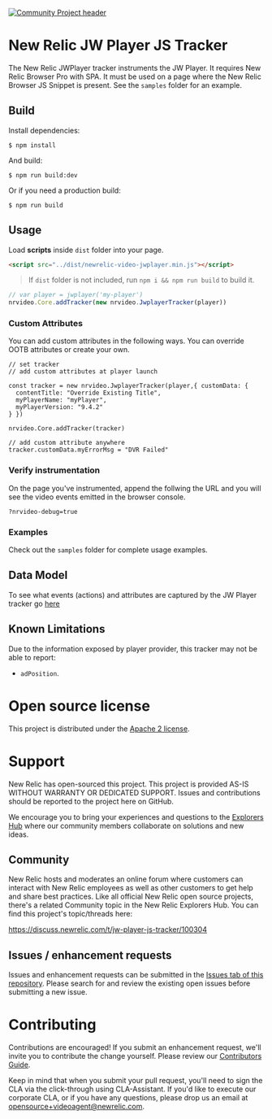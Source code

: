 [![Community Project header](https://github.com/newrelic/open-source-office/raw/master/examples/categories/images/Community_Project.png)](https://github.com/newrelic/open-source-office/blob/master/examples/categories/index.md#community-project)

# New Relic JW Player JS Tracker


The New Relic JWPlayer tracker instruments the JW Player. It requires New Relic Browser Pro with SPA.  It must be used on a page where the New Relic Browser JS Snippet is present.   See the `samples` folder for an example.

## Build

Install dependencies:

```
$ npm install
```

And build:

```
$ npm run build:dev
```

Or if you need a production build:

```
$ npm run build
```

## Usage
Load **scripts** inside `dist` folder into your page.
```html
<script src="../dist/newrelic-video-jwplayer.min.js"></script>
```

> If `dist` folder is not included, run `npm i && npm run build` to build it.

```javascript
// var player = jwplayer('my-player')
nrvideo.Core.addTracker(new nrvideo.JwplayerTracker(player))
```
### Custom Attributes
You can add custom attributes in the following ways.  You can override OOTB attributes or create your own.
```
// set tracker
// add custom attributes at player launch

const tracker = new nrvideo.JwplayerTracker(player,{ customData: { 
  contentTitle: "Override Existing Title",
  myPlayerName: "myPlayer", 
  myPlayerVersion: "9.4.2"
} })

nrvideo.Core.addTracker(tracker)

// add custom attribute anywhere 
tracker.customData.myErrorMsg = "DVR Failed"
```

### Verify instrumentation
On the page you've instrumented, append the follwing the URL and you will see the video events emitted in the browser console.

```
?nrvideo-debug=true
```

### Examples

Check out the `samples` folder for complete usage examples.

## Data Model

To see what events (actions) and attributes are captured by the JW Player tracker go [here](https://docs.google.com/document/d/e/2PACX-1vSECNAxbKmYYOH23rA5k02NTEZDX20PTx1VXB_3Kz8gVBwUCdlPpizTrxu9lO6jW1-wXd5Yq4q_IUH6/pub#h.o16zqioqw5dk)

## Known Limitations
Due to the information exposed by player provider, this tracker may not be able to report:
- `adPosition`.

# Open source license

This project is distributed under the [Apache 2 license](LICENSE).

# Support

New Relic has open-sourced this project. This project is provided AS-IS WITHOUT WARRANTY OR DEDICATED SUPPORT. Issues and contributions should be reported to the project here on GitHub.

We encourage you to bring your experiences and questions to the [Explorers Hub](https://discuss.newrelic.com) where our community members collaborate on solutions and new ideas.

## Community

New Relic hosts and moderates an online forum where customers can interact with New Relic employees as well as other customers to get help and share best practices. Like all official New Relic open source projects, there's a related Community topic in the New Relic Explorers Hub. You can find this project's topic/threads here:

https://discuss.newrelic.com/t/jw-player-js-tracker/100304

## Issues / enhancement requests

Issues and enhancement requests can be submitted in the [Issues tab of this repository](../../issues). Please search for and review the existing open issues before submitting a new issue.

# Contributing

Contributions are encouraged! If you submit an enhancement request, we'll invite you to contribute the change yourself. Please review our [Contributors Guide](CONTRIBUTING.md).

Keep in mind that when you submit your pull request, you'll need to sign the CLA via the click-through using CLA-Assistant. If you'd like to execute our corporate CLA, or if you have any questions, please drop us an email at opensource+videoagent@newrelic.com.

